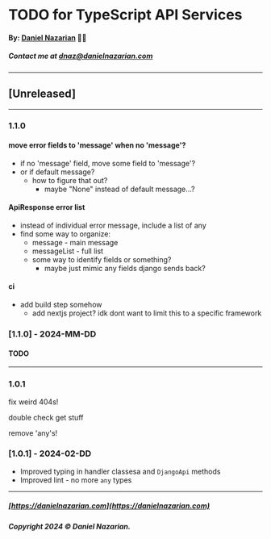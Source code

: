 # TODO for TypeScript API Services
#### By: [Daniel Nazarian](https://danielnazarian) 🐧👹
##### Contact me at <dnaz@danielnazarian.com>

-------------------------------------------------------
## [Unreleased]
-----
### 1.1.0




#### move error fields to 'message' when no 'message'?
- if no 'message' field, move some field to 'message'?
- or if default message?
  - how to figure that out?
    - maybe "None" instead of default message...?



    
#### ApiResponse error list
- instead of individual error message, include a list of any
- find some way to organize:
  - message - main message
  - messageList - full list
  - some way to identify fields or something?
    - maybe just mimic any fields django sends back?


#### ci
- add build step somehow
  - add nextjs project? idk dont want to limit this to a specific framework




### [1.1.0] - 2024-MM-DD
#### TODO

----
### 1.0.1



fix weird 404s!

double check get stuff

remove 'any's!


### [1.0.1] - 2024-02-DD
- Improved typing in handler classesa and `DjangoApi` methods
- Improved lint - no more `any` types

-------------------------------------------------------

##### [https://danielnazarian.com](https://danielnazarian.com)
##### Copyright 2024 © Daniel Nazarian.